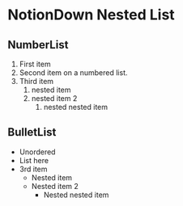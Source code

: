# NotionDown Nested List

## NumberList

1. First item
2. Second item on a numbered list.
3. Third item
    1. nested item
    2. nested item 2
        1. nested nested item

## BulletList

- Unordered
- List here
- 3rd item
    - Nested item
    - Nested item 2
        - Nested nested item
